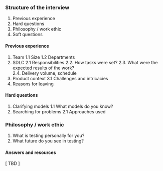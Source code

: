 
### Structure of the interview

1. Previous experience
2. Hard questions
3. Philosophy / work ethic
4. Soft questions


#### Previous experience

1. Team 
1.1 Size
1.2 Departments
2. SDLC
2.1 Responsibilities
2.2. How tasks were set?
2.3. What were the expected results of the work?\
2.4. Delivery volume, schedule
3. Product context
3.1 Challenges and intricacies
4. Reasons for leaving

#### Hard questions

1. Clarifying models
1.1 What models do you know?
2. Searching for problems
2.1 Approaches used

### Philosophy / work ethic

1. What is testing personally for you?
2. What future do you see in testing?

#### Answers and resources

[ TBD ]